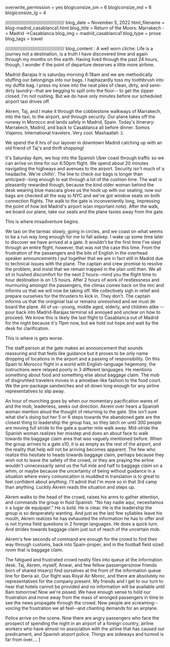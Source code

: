 overwrite_permission = yes
blogiconsize_sm = 6
blogiconsize_md = 6
blogiconsize_lg = 4

/////////////////////////////////////
blog_date = November 5, 2022
html_filename = blog-madrid_casablanca1.html
blog_title = Return of the Moors: Marrakech -> Madrid ->Casablanca
blog_img = madrid_casablanca1
blog_type = prose
blog_tags = travel

/////////////////////////////////////
blog_content : 
A well worn cliche: Life is a journey not a destination, is a truth I have discovered time and again through my months on this earth. Having lived through the past 24 hours, though, I wonder if the point of departure deserves a little more airtime.

Madrid-Barajas
It is saturday morning 6:18am and we are methodically stuffing our belongings into our bags. I haphazardly toss my toothbrush into my duffle bag. I press my knee into the neat piles of clean, dirty, and semi-dirty laundry--that are begging to spill onto the floor-- to get the zipper closed. I'm not rushing. But we do have only minutes before our scheduled airport taxi drives off.

Akrem, Taj, and I make it through the cobblestone walkways of Marrakech, into the taxi, to the airport, and through security. Our plane takes off the runway in Morocco and lands safely in Madrid, Spain. Today's itinerary: Marrakech, Madrid, and back to Casablanca all before dinner. Somos Viajeros. International travelers. Very cool. Mashaallah :). 

We spend the 6 hrs of our layover in downtown Madrid catching up with an old friend of Taj's and thrift shopping! 

It's Saturday 4pm, we hop into the Spanish Uber coast through traffic so we can arrive on time for our 6:50pm flight. We spend about 20 minutes navigating the highways and avenues to the airport.  Security isn't much of a headache. We're chillin'. The line to check our bags is longer than anticiped--long enough to eat through a lot of the cushion time. The wait is pleasantly rewarded though, because the kind older woman behind the desk wearing blue mascara gives us the hook up with our seating; now our bags are checked all the way to NYC and we've got window seats on both connection flights. The walk to the gate is inconveniently long, impressing the point of how led Madrid's airport is(an important note). After the walk, we board our plane, take our seats and the plane taxies away from the gate.

This is where misadventure begins.

We taxi on the tarmac slowly, going in circles, and we coast on what seems to be a run way long enough for me to fall asleep. I wake up some time later to discover we have arrived at a gate. It wouldn't be the first time I've slept through an entire flight, however, that was not the case this time. From the frustration of the passengers and the bits of English in the overhead speaker announcements I put together that we are in fact still in Madrid due to technical issues with the plane. The captain and crew promise to resolve the problem, and insist that we remain trapped in the plan until then. We all sit in hushed discomfort for the next 2 hours--mind you the flight time to hour destination is on 1.5 hours. After 2 hours of work of restlessness and murmuring amongst the passengers, the climax comes back on the mic and informs us that we will now be taking off. We collectively sigh in relief and prepare ourselves for the thrusters to kick in. They don't. The captain informs us that the oroiginial Isaí ur remains unresolved and we must de board the plane. All of us--young, middle aged, elderly, and children alike --pour back into Madrid-Barajas terminal s4 annoyed and unclear on how to proceed. We know this is likely the last flight to Casablanca out of Madrid for the night because it's 11pm now, but we hold out hope and wait by the desk for clarification. 

This is where is gets worse.

The staff person at the gate makes an announcement that sounds reassuring and that feels like guidance but it proves to be only name dropping of locations in the airport and a passing of responsibility. On this Spain to Morocco flight in a world with English-language hegemony, the instructions were relayed poorly in 3 different languages. He mentions something about food and something else about baggage claim. The mob of disgruntled travelers moves in a amoebae-like fashion to the food court. We the pre-package sandwiches and sit down long enough for any airline representatives to slip away. 

An hour of munching goes by when our momentary pacification wares of and the mob, leaderless, seeks out direction. Akrem over hears a Spanish woman mention aloud the thought of returning to the gate. She isn't sure what she's doing but her 5 or 6 steps towards the abandoned gate are the closest thing to leadership the group has, so they latch on until 300 people are moving full stride to the gate a quarter mile walk away. Mid-stride the Spanish woman realizes her misstep and does an about face to walk towards the baggage claim area that was vaguely mentioned before. When the group arrives to a gate s10, it is as empty as the rest of the airport, and the reality that help will not be arriving becomes apparent. The few who realize this hesitate to heads towards baggage claim, perhaps because they wish not to leave the safety of the crowd, or they are praying the airline wouldn't unnecessarily send us the full mile and half to baggage claim on a whim, or maybe because the uncertainty of being without guidance in a situation where every comunication is muddled in translation is to great to feel confident about anything.  I'll admit that I'm more so in that 3rd camp than anything. Luckily Akrem reads the situation and steps up.

Akrem walks to the head of the crowd, raises his arms to gather attention, and commands the group in fluid Spanish: "No hay nadie aquí, necesitamos ir a lugar de equipaje!." He is bold. He is clear. He is the leadership the group is so desperately wanting. And just as the last few syllables leave his mouth, Akrem realizes he has exhausted the information he has to offer and is not trynna field questions in 2 foreign languages. He does a quick turn. And strides towards baggage claim just out of reach of the uncertain mob.

Akrem's few seconds of command are enough for the crowd to find their way through customs, back into Spain-proper, and in the football field sized room that is baggage claim.

The fatigued and frustrated crowd neatly files into queue at the information desk. Taj, Akrem, myself, Anwar, and few fellow passengers(now friends born of shared misery) find ourselves at the front of the information queue line for Iberia air. Our flight was Royal Air Moroc, and there are absolutely no representatives for the company present. My friends and I get to our turn to hear that hotels cannot be provided and no information will be available until 8am tomorrow! Now we're pissed. We have enough sense to hold our frustration and move away from the mass of wronged passengers in time to see the news propagate through the crowd. Now people are screaming--voicing the frustration we all feel--and chanting demands for an airplane. 

Police arrive on the scene. Now there are angry passengers who face the prospect of spending the night in an airport of a foreign country, airline workers who have almost no association with the airline that has caused our predicament, and Spanish airport police. Things are sideways and turmoil is far from over....
]
